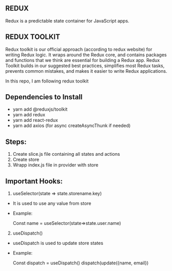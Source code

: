## REDUX

Redux is a predictable state container for JavaScript apps.

## REDUX TOOLKIT

Redux toolkit is our official approach (according to redux website) for writing Redux logic. It wraps around the Redux core, and contains packages and functions that we think are essential for building a Redux app. Redux Toolkit builds in our suggested best practices, simplifies most Redux tasks, prevents common mistakes, and makes it easier to write Redux applications.

In this repo, I am following redux toolkit

## Dependencies to Install

* yarn add @reduxjs/toolkit
* yarn add redux
* yarn add react-redux
* yarn add axios (for async createAsyncThunk if needed)

## Steps:

1.	Create slice.js file containing all states and actions
2.	Create store
3.	Wrapp index.js file in provider with store

## Important Hooks:

1.	useSelector(state => state.storename.key) 

* It is used to use any value from store

* Example:
  
  Const name = useSelector(state=>state.user.name)

2.	useDispatch()

* useDispatch is used to update store states

* Example:

  Const dispatch = useDispatch()
  dispatch(update({name, email})

